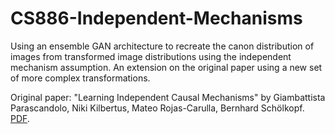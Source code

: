 # CS886-Independent-Mechanisms

Using an ensemble GAN architecture to recreate the canon distribution of images from transformed image distributions using the independent mechanism assumption. An extension on the original paper using a new set of more complex transformations.

Original paper: "Learning Independent Causal Mechanisms" by Giambattista Parascandolo, Niki Kilbertus, Mateo Rojas-Carulla, Bernhard Schölkopf. [PDF](http://arxiv.org/abs/1712.00961).
